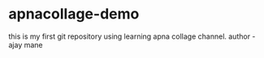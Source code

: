 # apnacollage-demo
this is my first git repository using learning apna collage channel. 
author -ajay mane
